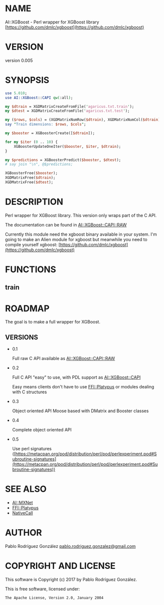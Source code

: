 # NAME

AI::XGBoost - Perl wrapper for XGBoost library [https://github.com/dmlc/xgboost](https://github.com/dmlc/xgboost)

# VERSION

version 0.005

# SYNOPSIS

```perl
use 5.010;
use AI::XGBoost::CAPI qw(:all);

my $dtrain = XGDMatrixCreateFromFile('agaricus.txt.train');
my $dtest = XGDMatrixCreateFromFile('agaricus.txt.test');

my ($rows, $cols) = (XGDMatrixNumRow($dtrain), XGDMatrixNumCol($dtrain));
say "Train dimensions: $rows, $cols";

my $booster = XGBoosterCreate([$dtrain]);

for my $iter (0 .. 10) {
    XGBoosterUpdateOneIter($booster, $iter, $dtrain);
}

my $predictions = XGBoosterPredict($booster, $dtest);
# say join "\n", @$predictions;

XGBoosterFree($booster);
XGDMatrixFree($dtrain);
XGDMatrixFree($dtest);
```

# DESCRIPTION

Perl wrapper for XGBoost library. This version only wraps part of the C API.

The documentation can be found in [AI::XGBoost::CAPI::RAW](https://metacpan.org/pod/AI::XGBoost::CAPI::RAW)

Currently this module need the xgboost binary available in your system. 
I'm going to make an Alien module for xgboost but meanwhile you need to
compile yourself xgboost: [https://github.com/dmlc/xgboost](https://github.com/dmlc/xgboost)

# FUNCTIONS

## train

# ROADMAP

The goal is to make a full wrapper for XGBoost.

## VERSIONS

- 0.1 

    Full raw C API available as [AI::XGBoost::CAPI::RAW](https://metacpan.org/pod/AI::XGBoost::CAPI::RAW)

- 0.2 

    Full C API "easy" to use, with PDL support as [AI::XGBoost::CAPI](https://metacpan.org/pod/AI::XGBoost::CAPI)

    Easy means clients don't have to use [FFI::Platypus](https://metacpan.org/pod/FFI::Platypus) or modules dealing
    with C structures

- 0.3

    Object oriented API Moose based with DMatrix and Booster classes

- 0.4

    Complete object oriented API

- 0.5

    Use perl signatures ([https://metacpan.org/pod/distribution/perl/pod/perlexperiment.pod#Subroutine-signatures](https://metacpan.org/pod/distribution/perl/pod/perlexperiment.pod#Subroutine-signatures))

# SEE ALSO

- [AI::MXNet](https://metacpan.org/pod/AI::MXNet)
- [FFI::Platypus](https://metacpan.org/pod/FFI::Platypus)
- [NativeCall](https://metacpan.org/pod/NativeCall)

# AUTHOR

Pablo Rodríguez González <pablo.rodriguez.gonzalez@gmail.com>

# COPYRIGHT AND LICENSE

This software is Copyright (c) 2017 by Pablo Rodríguez González.

This is free software, licensed under:

```
The Apache License, Version 2.0, January 2004
```
